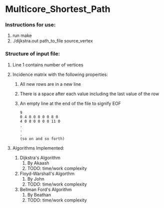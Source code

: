 # Multicore_Shortest_Path
### Instructions for use:
1. run make
2. ./dijkstra.out path_to_file source_vertex

### Structure of input file:
1. Line 1 contains number of vertices

2. Incidence matrix with the following properties:
    1. All new rows are in a new line
    2. There is a space after each value including the last value of the row
    3. An empty line at the end of the file to signify EOF
        
        ```e.g:
        9
        0 4 0 0 0 0 0 8 0 
        4 0 8 0 0 0 0 11 0 
        .
        .
        .
        (so on and so forth) 
        
        ```

3. Algorithms Implemented:
    1. Dijkstra's Algorithm
        1. By Akaash
        2. TODO: time/work complexity
    2. Floyd-Warshall's Algorthm
        1. By John
        2. TODO: time/work complexity
    3. Bellman Ford's Algorithm
        1. By Beathan
        2. TODO: time/work complexity